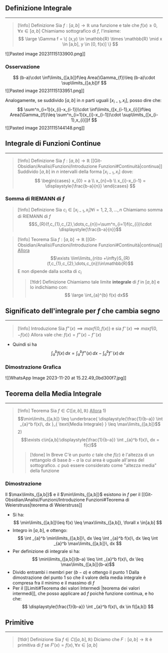 ## Definizione Integrale
---
>[!info] Definizione
>Sia $f:[a,b]\to\mathbb{R}$ una funzione e tale che $f(x)\geq0,\forall x \in[a,b]$
>Chiamiamo sottografico di $f$, l'insieme:
>$$ \large \Gamma f = \{ (x,y) \in \mathbb{R} \times \mathbb{R} \mid x \in [a,b], y \in [0, f(x)] \} $$

![[Pasted image 20231115133900.png]]

### Osservazione
$$
(b-a)\cdot \inf\limits_{[a,b]}f\leq Area(\Gamma_{f})\leq (b-a)\cdot \sup\limits_{[a,b]}f
$$
![[Pasted image 20231115133951.png]]

Analogamente, se suddivido $[a,b]$ in $n$ parti uguali $[x_{i-1},x_{i}]$, posso dire che:
$$
\sum^n_{i=1}(x_{i}-x_{i-1})\cdot \inf\limits_{[x_{i-1},x_{i}]}f\leq Area(\Gamma_{f})\leq \sum^n_{i=1}(x_{i}-x_{i-1})\cdot \sup\limits_{[x_{i-1},x_{i}]}f
$$
![[Pasted image 20231115144148.png]]
## Integrale di Funzioni Continue
---
>[!info] Definizione
>Sia $f:[a,b]\to\mathbb{R}$ [[Git-Obsidian/Analisi/Funzioni/Introduzione Funzioni#Continuità|continua]]
>Suddivido $[a,b]$ in $n$ intervalli della forma $[x_{i-1},x_{i}]$ dove:
>$$
\begin{cases}
x_{0} = a  \\
x_{n}=b \\
x_{i}-x_{i-1} = \displaystyle{\frac{b-a}{n}}
\end{cases}
>$$

### Somma di RIEMANN di $f$
>[!info] Definizione
>Sia $c_{i}\in[x_{i-1},x_{i}] \forall i =1,2,3,\dots,n$
>Chiamiamo somma di RIEMANN di $f$
>$$S_{R}(f,c_{1},c_{2},\dots,c_{n})=\sum^n_{i=1}f(c_{i})\cdot \displaystyle{\frac{b-a}{n}}$$

>[!info] Teorema
>Sia $f:[a,b]\to\mathbb{R}$ [[Git-Obsidian/Analisi/Funzioni/Introduzione Funzioni#Continuità|continua]]
><u>Allora</u>
>$$\exists \lim\limits_{n\to +\infty}S_{R}(f,c_{1},c_{2},\dots,c_{n})\in\mathbb{R}$$
>E non dipende dalla scelta di $c_{i}$
>
>>[!tldr] Definizione
>>Chiamiamo tale limite **integrale** di $f$ in $[a,b]$ e lo indichiamo con:
>>$$ \large \int_{a}^{b} f(x) dx$$

## Significato dell'integrale per $f$ che cambia segno
---
>[!info] Introduzione
>Sia $f^+(x) \implies maxf\{ 0,f(x) \}$
>e sia $f^-(x) \implies maxf\{ 0,-f(x) \}$
> Allora vale che:
> $f(x) = f^+(x)-f^-(x)$

- Quindi si ha
$$
\int _{a}^b f(x)\, dx = \int _{a}^b f^+(x)\, dx - \int _{a}^b f^-(x)\, dx 
$$
### Dimostrazione Grafica
![[WhatsApp Image 2023-11-20 at 15.22.49_0bd300f7.jpg]]
## Teorema della Media Integrale
---
>[!info] Teorema
>Sia $f\in C([a,b],\mathbb{R})$
><u>Allora</u>
>1)
>$$\min\limits_{[a,b]} \leq \underbrace{ \displaystyle{\frac{1}{b-a}} \int _{a}^b f(x)\, dx }_{ \text{Media Integrale} } \leq \max\limits_{[a,b]}$$
>2)
>$$\exists c\in[a,b]:\displaystyle{\frac{1}{b-a}} \int _{a}^b f(x)\, dx = f(c)$$
>
>>[!done] In Breve
>>C'è un punto $c$ tale che $f(c)$ è l'altezza di un rettangolo di base $b-a$ la cui area è uguale all'area del sottografico.
>>$c$ può essere considerato come "altezza media" della funzione

### Dimostrazione
Il $\max\limits_{[a,b]}$ e il $\min\limits_{[a,b]}$ esistono in $f$ per il [[Git-Obsidian/Analisi/Funzioni/Introduzione Funzioni#Teorema di Weierstruss|teorema di Weierstruss]]
- Si ha:
$$
\min\limits_{[a,b]}\leq f(x) \leq \max\limits_{[a,b]}, \forall x \in[a,b]
$$
- Integro in $[a,b]$, e ottengo:
$$
\int _{a}^b \min\limits_{[a,b]}\, dx \leq \int _{a}^b f(x)\, dx \leq \int _{a}^b \max\limits_{[a,b]}\, dx
$$
- Per definizione di integrale si ha:
$$
\min\limits_{[a,b]}(b-a) \leq \int _{a}^b f(x)\, dx \leq \max\limits_{[a,b]}(b-a)$$
- Divido entrambi i membri per $(b-a)$ e ottengo il punto $1$
Dalla dimostrazione del punto $1$ so che il valore della media integrale è compresa fra il minimo e il massimo di $f$
- Per il [[Limiti#Teorema dei valori Intermedi |teorema dei valori intermedi]], che posso applicare ad $f$ poichè funzione continua, e ho che:
$$
\displaystyle{\frac{1}{b-a}} \int _{a}^b f(x)\, dx \in f([a,b])
$$
## Primitive
---
>[!tldr] Definizione
>Sia $f\in C([a,b],\mathbb{R})$
>Diciamo che $F:[a,b]\to\mathbb{R}$ è primitiva di $f$ se $F'(x)=f(x), \forall x\in[a,b]$